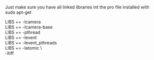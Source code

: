 Just make sure you have all linked libraries int the pro file installed with sudo apt-get

LIBS += -lcamera <br>
LIBS += -lcamera-base <br>
LIBS += -pthread <br>
LIBS += -levent <br>
LIBS += -levent_pthreads <br>
LIBS += -latomic \ <br>
        -ltiff <br>

